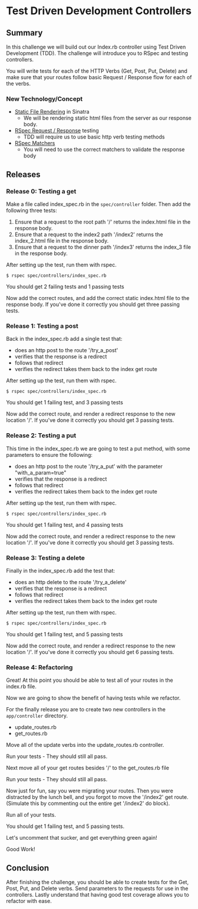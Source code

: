 # Test Driven Development Controllers

## Summary
In this challenge we will build out our Index.rb controller using Test Driven Development (TDD). The challenge will introduce you to RSpec and testing controllers.

You will write tests for each of the HTTP Verbs (Get, Post, Put, Delete) and make sure that your routes follow basic Request / Response flow for each of the verbs.


### New Technology/Concept

- [Static File Rendering](http://stackoverflow.com/questions/2437390/serving-static-files-with-sinatra) in Sinatra
	- We will be rendering static html files from the server as our response body.
- [RSpec Request / Response](http://www.sinatrarb.com/testing.html) testing
	- TDD will require us to use basic http verb testing methods
- [RSpec Matchers](http://www.relishapp.com/rspec/rspec-expectations/docs/built-in-matchers)
	- You will need to use the correct matchers to validate the response body


## Releases

### Release 0: Testing a get
Make a file called index_spec.rb in the ```spec/controller``` folder. Then add the following three tests:

1. Ensure that a request to the root path '/' returns the index.html file in the response body.
2. Ensure that a request to the index2 path '/index2' returns the index_2.html file in the response body.
3. Ensure that a request to the dinner path '/index3' returns the index_3 file in the response body.

After setting up the test, run them with rspec.

```
$ rspec spec/controllers/index_spec.rb
```

You should get 2 failing tests and 1 passing tests

Now add the correct routes, and add the correct static index.html file to the response body. If you've done it correctly you should get three passing tests.


### Release 1: Testing a post
Back in the index_spec.rb add a single test that:

- does an http post to the route '/try_a_post'
- verifies that the response is a redirect
- follows that redirect
- verifies the redirect takes them back to the index get route

After setting up the test, run them with rspec.

```
$ rspec spec/controllers/index_spec.rb
```
You should get 1 failing test, and 3 passing tests

Now add the correct route, and render a redirect response to the new location '/'. If you've done it correctly you should get 3 passing tests.


### Release 2: Testing a put
This time in the index_spec.rb we are going to test a put method, with some parameters to ensure the following:

- does an http post to the route '/try_a_put' with the parameter "with_a_param=true"
- verifies that the response is a redirect
- follows that redirect
- verifies the redirect takes them back to the index get route

After setting up the test, run them with rspec.

```
$ rspec spec/controllers/index_spec.rb
```
You should get 1 failing test, and 4 passing tests

Now add the correct route, and render a redirect response to the new location '/'. If you've done it correctly you should get 3 passing tests.


### Release 3: Testing a delete
Finally in the index_spec.rb add the test that:

- does an http delete to the route '/try_a_delete'
- verifies that the response is a redirect
- follows that redirect
- verifies the redirect takes them back to the index get route

After setting up the test, run them with rspec.

```
$ rspec spec/controllers/index_spec.rb
```
You should get 1 failing test, and 5 passing tests

Now add the correct route, and render a redirect response to the new location '/'. If you've done it correctly you should get 6 passing tests.


### Release 4: Refactoring
Great! At this point you should be able to test all of your routes in the index.rb file.

Now we are going to show the benefit of having tests while we refactor.

For the finally release you are to create two new controllers in the ```app/controller``` directory.

- update_routes.rb
- get_routes.rb

Move all of the update verbs into the update_routes.rb controller.

Run your tests - They should still all pass.

Next move all of your get routes besides '/' to the get_routes.rb file

Run your tests - They should still all pass.

Now just for fun, say you were migrating your routes. Then you were distracted by the lunch bell, and you forgot to move the '/index2' get route. (Simulate this by commenting out the entire get '/index2' do block).

Run all of your tests.

You should get 1 failing test, and 5 passing tests.

Let's uncomment that sucker, and get everything green again!

Good Work!

## Conclusion
After finishing the challenge, you should be able to create tests for the Get, Post, Put, and Delete verbs. Send parameters to the requests for use in the controllers. Lastly understand that having good test coverage allows you to refactor with ease.

